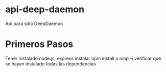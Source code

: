# api-deep-daemon
Api para sitio DeepDaemon
# Primeros Pasos
Tener instalado node.js, express
instalar npm install o nmp -i
verificar que se hayan instalado todas las dependencias
